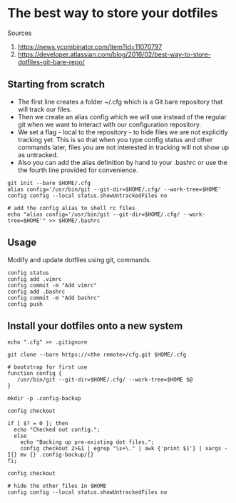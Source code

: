 
# The best way to store your dotfiles

Sources
1. https://news.ycombinator.com/item?id=11070797
2. https://developer.atlassian.com/blog/2016/02/best-way-to-store-dotfiles-git-bare-repo/

## Starting from scratch

- The first line creates a folder ~/.cfg which is a Git bare repository that will track our files.
- Then we create an alias config which we will use instead of the regular git when we want to interact with our configuration repository.
- We set a flag - local to the repository - to hide files we are not explicitly tracking yet. This is so that when you type config status and other commands later, files you are not interested in tracking will not show up as untracked.
- Also you can add the alias definition by hand to your .bashrc or use the the fourth line provided for convenience.


```
git init --bare $HOME/.cfg
alias config='/usr/bin/git --git-dir=$HOME/.cfg/ --work-tree=$HOME'
config config --local status.showUntrackedFiles no

# add the config alias to shell rc files
echo "alias config='/usr/bin/git --git-dir=$HOME/.cfg/ --work-tree=$HOME'" >> $HOME/.bashrc
```

## Usage

Modify and update dotfiles using git, commands.

```
config status
config add .vimrc
config commit -m "Add vimrc"
config add .bashrc
config commit -m "Add bashrc"
config push
```


## Install your dotfiles onto a new system

```
echo ".cfg" >> .gitignore

git clone --bare https://<the remote>/cfg.git $HOME/.cfg

# bootstrap for first use
function config {
   /usr/bin/git --git-dir=$HOME/.cfg/ --work-tree=$HOME $@
}

mkdir -p .config-backup

config checkout

if [ $? = 0 ]; then
  echo "Checked out config.";
  else
    echo "Backing up pre-existing dot files.";
    config checkout 2>&1 | egrep "\s+\." | awk {'print $1'} | xargs -I{} mv {} .config-backup/{}
fi;

config checkout

# hide the other files in $HOME
config config --local status.showUntrackedFiles no
```
